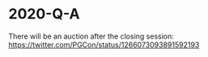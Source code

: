 # 2020-Q-A
There will be an auction after the closing session: https://twitter.com/PGCon/status/1266073093891592193

